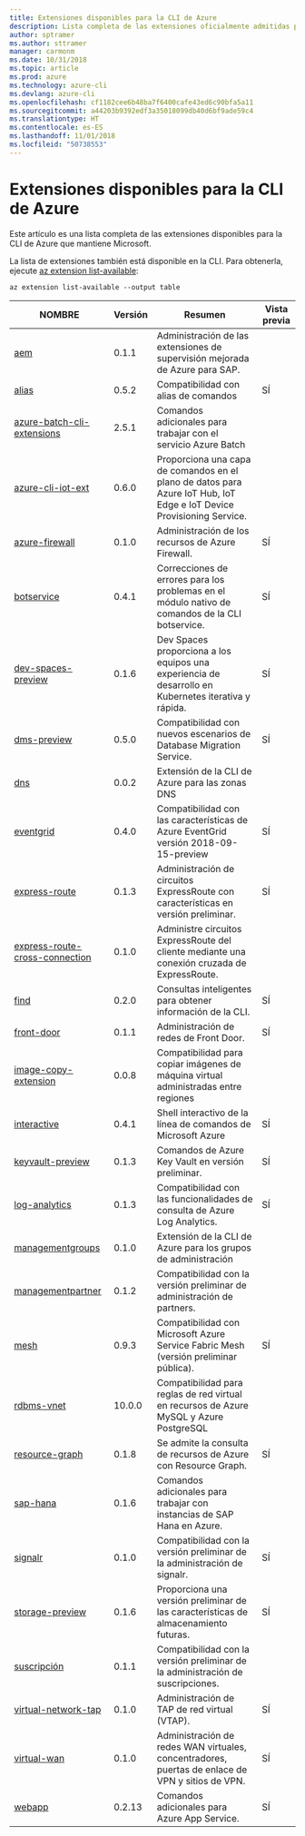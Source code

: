 ```yaml
---
title: Extensiones disponibles para la CLI de Azure
description: Lista completa de las extensiones oficialmente admitidas por la CLI de Azure.
author: sptramer
ms.author: sttramer
manager: carmonm
ms.date: 10/31/2018
ms.topic: article
ms.prod: azure
ms.technology: azure-cli
ms.devlang: azure-cli
ms.openlocfilehash: cf1182cee6b48ba7f6400cafe43ed6c90bfa5a11
ms.sourcegitcommit: a44203b9392edf3a35018099db40d6bf9ade59c4
ms.translationtype: HT
ms.contentlocale: es-ES
ms.lasthandoff: 11/01/2018
ms.locfileid: "50738553"
---
```

# <a name="available-extensions-for-the-azure-cli"></a>Extensiones disponibles para la CLI de Azure

Este artículo es una lista completa de las extensiones disponibles para la CLI de Azure que mantiene Microsoft.

La lista de extensiones también está disponible en la CLI. Para obtenerla, ejecute [az extension list-available](/cli/azure/extension?view=azure-cli-latest#az-extension-list-available):

```azurecli
az extension list-available --output table
```

| NOMBRE | Versión | Resumen | Vista previa |
|------|---------|---------|---------|
| [aem](https://github.com/Azure/azure-cli-extensions) | 0.1.1 | Administración de las extensiones de supervisión mejorada de Azure para SAP. |  |
| [alias](https://github.com/Azure/azure-cli-extensions) | 0.5.2 | Compatibilidad con alias de comandos | SÍ |
| [azure-batch-cli-extensions](https://github.com/Azure/azure-batch-cli-extensions) | 2.5.1 | Comandos adicionales para trabajar con el servicio Azure Batch |  |
| [azure-cli-iot-ext](https://github.com/azure/azure-iot-cli-extension) | 0.6.0 | Proporciona una capa de comandos en el plano de datos para Azure IoT Hub, IoT Edge e IoT Device Provisioning Service. |  |
| [azure-firewall](https://github.com/Azure/azure-cli-extensions/tree/master/src/azure-firewall) | 0.1.0 | Administración de los recursos de Azure Firewall. | SÍ |
| [botservice](https://github.com/Azure/azure-cli-extensions) | 0.4.1 | Correcciones de errores para los problemas en el módulo nativo de comandos de la CLI botservice. | SÍ |
| [dev-spaces-preview](https://github.com/Azure/azure-cli-extensions) | 0.1.6 | Dev Spaces proporciona a los equipos una experiencia de desarrollo en Kubernetes iterativa y rápida. | SÍ |
| [dms-preview](https://github.com/Azure/azure-cli-extensions/tree/master/src/dms-preview) | 0.5.0 | Compatibilidad con nuevos escenarios de Database Migration Service. | SÍ |
| [dns](https://github.com/Azure/azure-cli-extensions) | 0.0.2 | Extensión de la CLI de Azure para las zonas DNS |  |
| [eventgrid](https://github.com/Azure/azure-cli-extensions) | 0.4.0 | Compatibilidad con las características de Azure EventGrid versión 2018-09-15-preview | SÍ |
| [express-route](https://github.com/Azure/azure-cli-extensions/tree/master/src/express-route) | 0.1.3 | Administración de circuitos ExpressRoute con características en versión preliminar. | SÍ |
| [express-route-cross-connection](https://github.com/Azure/azure-cli-extensions/tree/master/src/express-route-cross-connection) | 0.1.0 | Administre circuitos ExpressRoute del cliente mediante una conexión cruzada de ExpressRoute. |  |
| [find](https://github.com/Azure/azure-cli-extensions/tree/master/src/find) | 0.2.0 | Consultas inteligentes para obtener información de la CLI. | SÍ |
| [front-door](https://github.com/Azure/azure-cli-extensions/tree/master/src/front-door) | 0.1.1 | Administración de redes de Front Door. | SÍ |
| [image-copy-extension](https://github.com/Azure/azure-cli-extensions) | 0.0.8 | Compatibilidad para copiar imágenes de máquina virtual administradas entre regiones |  |
| [interactive](https://github.com/Azure/azure-cli) | 0.4.1 | Shell interactivo de la línea de comandos de Microsoft Azure | SÍ |
| [keyvault-preview](https://github.com/Azure/azure-keyvault-cli-extension) | 0.1.3 | Comandos de Azure Key Vault en versión preliminar. | SÍ |
| [log-analytics](https://github.com/Azure/azure-cli-extensions/tree/master/src/log-analytics) | 0.1.3 | Compatibilidad con las funcionalidades de consulta de Azure Log Analytics. | SÍ |
| [managementgroups](https://github.com/Azure/azure-cli-extensions) | 0.1.0 | Extensión de la CLI de Azure para los grupos de administración |  |
| [managementpartner](https://github.com/Azure/azure-cli-extensions) | 0.1.2 | Compatibilidad con la versión preliminar de administración de partners. |  |
| [mesh](https://github.com/Azure/azure-cli-extensions) | 0.9.3 | Compatibilidad con Microsoft Azure Service Fabric Mesh (versión preliminar pública). | SÍ |
| [rdbms-vnet](https://github.com/Azure/azure-cli-extensions) | 10.0.0 | Compatibilidad para reglas de red virtual en recursos de Azure MySQL y Azure PostgreSQL |  |
| [resource-graph](https://github.com/Azure/azure-cli-extensions/tree/master/src/resource-graph) | 0.1.8 | Se admite la consulta de recursos de Azure con Resource Graph. | SÍ |
| [sap-hana](https://github.com/Azure/azure-hanaonazure-cli-extension) | 0.1.6 | Comandos adicionales para trabajar con instancias de SAP Hana en Azure. |  |
| [signalr](https://github.com/Azure/azure-cli-extensions) | 0.1.0 | Compatibilidad con la versión preliminar de la administración de signalr. | SÍ |
| [storage-preview](https://github.com/Azure/azure-cli-extensions/tree/master/src/storage-preview) | 0.1.6 | Proporciona una versión preliminar de las características de almacenamiento futuras. | SÍ |
| [suscripción](https://github.com/Azure/azure-cli-extensions) | 0.1.1 | Compatibilidad con la versión preliminar de la administración de suscripciones. |  |
| [virtual-network-tap](https://github.com/Azure/azure-cli-extensions/tree/master/src/virtual-network-tap) | 0.1.0 | Administración de TAP de red virtual (VTAP). | SÍ |
| [virtual-wan](https://github.com/Azure/azure-cli-extensions/tree/master/src/virtual-wan) | 0.1.0 | Administración de redes WAN virtuales, concentradores, puertas de enlace de VPN y sitios de VPN. | SÍ |
| [webapp](https://github.com/Azure/azure-cli-extensions) | 0.2.13 | Comandos adicionales para Azure App Service. | SÍ |